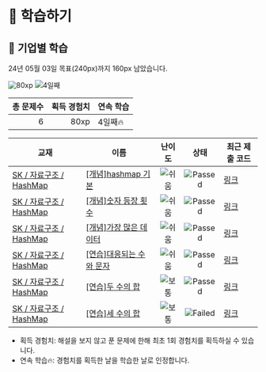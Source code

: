 # 📖 학습하기

## 🚀 기업별 학습
24년 05월 03일 목표(240px)까지 160px 남았습니다.

![80xp](https://img.shields.io/badge/EXP-80xp-%235cb85c.svg?for-the-badge)
![4일째](https://img.shields.io/badge/연속학습-4일째-%23E34F26.svg?for-the-badge)

|총 문제수|획득 경험치|연속 학습|
|---:|---:|---|
6|80xp|4일째🔥|

|교재|이름|난이도|상태|최근 제출 코드|
|---|---|:---:|:---:|---|
|[SK / 자료구조 / HashMap](https://www.codetree.ai/missions?missionId=18)|[[개념]hashmap 기본](https://www.codetree.ai/missions/18/problems/hashmap-basic)|![쉬움][easy]|![Passed][passed]|[링크](https://github.com/engineerjkk/codetree-TILs/blob/main/240503/hashmap%20%EA%B8%B0%EB%B3%B8/hashmap-basic.py)|
|[SK / 자료구조 / HashMap](https://www.codetree.ai/missions?missionId=18)|[[개념]숫자 등장 횟수](https://www.codetree.ai/missions/18/problems/number-frequency)|![쉬움][easy]|![Passed][passed]|[링크](https://github.com/engineerjkk/codetree-TILs/blob/main/240503/%EC%88%AB%EC%9E%90%20%EB%93%B1%EC%9E%A5%20%ED%9A%9F%EC%88%98/number-frequency.py)|
|[SK / 자료구조 / HashMap](https://www.codetree.ai/missions?missionId=18)|[[개념]가장 많은 데이터](https://www.codetree.ai/missions/18/problems/most-frequent-data)|![쉬움][easy]|![Passed][passed]|[링크](https://github.com/engineerjkk/codetree-TILs/blob/main/240503/%EA%B0%80%EC%9E%A5%20%EB%A7%8E%EC%9D%80%20%EB%8D%B0%EC%9D%B4%ED%84%B0/most-frequent-data.py)|
|[SK / 자료구조 / HashMap](https://www.codetree.ai/missions?missionId=18)|[[연습]대응되는 수와 문자](https://www.codetree.ai/missions/18/problems/corresponding-numbers-and-characters)|![쉬움][easy]|![Passed][passed]|[링크](https://github.com/engineerjkk/codetree-TILs/blob/main/240503/%EB%8C%80%EC%9D%91%EB%90%98%EB%8A%94%20%EC%88%98%EC%99%80%20%EB%AC%B8%EC%9E%90/corresponding-numbers-and-characters.py)|
|[SK / 자료구조 / HashMap](https://www.codetree.ai/missions?missionId=18)|[[연습]두 수의 합](https://www.codetree.ai/missions/18/problems/sum-of-two-num)|![보통][medium]|![Passed][passed]|[링크](https://github.com/engineerjkk/codetree-TILs/blob/main/240503/%EB%91%90%20%EC%88%98%EC%9D%98%20%ED%95%A9/sum-of-two-num.py)|
|[SK / 자료구조 / HashMap](https://www.codetree.ai/missions?missionId=18)|[[연습]세 수의 합](https://www.codetree.ai/missions/18/problems/sum-of-three-num)|![보통][medium]|![Failed][failed]|[링크](https://github.com/engineerjkk/codetree-TILs/blob/main/240503/%EC%84%B8%20%EC%88%98%EC%9D%98%20%ED%95%A9/sum-of-three-num.py)|


* 획득 경험치: 해설을 보지 않고 푼 문제에 한해 최초 1회 경험치를 획득하실 수 있습니다.
* 연속 학습🔥: 경험치를 획득한 날을 학습한 날로 인정합니다.










[b5]: https://img.shields.io/badge/Bronze_5-%235D3E31.svg
[b4]: https://img.shields.io/badge/Bronze_4-%235D3E31.svg
[b3]: https://img.shields.io/badge/Bronze_3-%235D3E31.svg
[b2]: https://img.shields.io/badge/Bronze_2-%235D3E31.svg
[b1]: https://img.shields.io/badge/Bronze_1-%235D3E31.svg
[s5]: https://img.shields.io/badge/Silver_5-%23394960.svg
[s4]: https://img.shields.io/badge/Silver_4-%23394960.svg
[s3]: https://img.shields.io/badge/Silver_3-%23394960.svg
[s2]: https://img.shields.io/badge/Silver_2-%23394960.svg
[s1]: https://img.shields.io/badge/Silver_1-%23394960.svg
[g5]: https://img.shields.io/badge/Gold_5-%23FFC433.svg
[g4]: https://img.shields.io/badge/Gold_4-%23FFC433.svg
[g3]: https://img.shields.io/badge/Gold_3-%23FFC433.svg
[g2]: https://img.shields.io/badge/Gold_2-%23FFC433.svg
[g1]: https://img.shields.io/badge/Gold_1-%23FFC433.svg
[p5]: https://img.shields.io/badge/Platinum_5-%2376DDD8.svg
[p4]: https://img.shields.io/badge/Platinum_4-%2376DDD8.svg
[p3]: https://img.shields.io/badge/Platinum_3-%2376DDD8.svg
[p2]: https://img.shields.io/badge/Platinum_2-%2376DDD8.svg
[p1]: https://img.shields.io/badge/Platinum_1-%2376DDD8.svg
[passed]: https://img.shields.io/badge/Passed-%23009D27.svg
[failed]: https://img.shields.io/badge/Failed-%23D24D57.svg
[easy]: https://img.shields.io/badge/쉬움-%235cb85c.svg?for-the-badge
[medium]: https://img.shields.io/badge/보통-%23FFC433.svg?for-the-badge
[hard]: https://img.shields.io/badge/어려움-%23D24D57.svg?for-the-badge